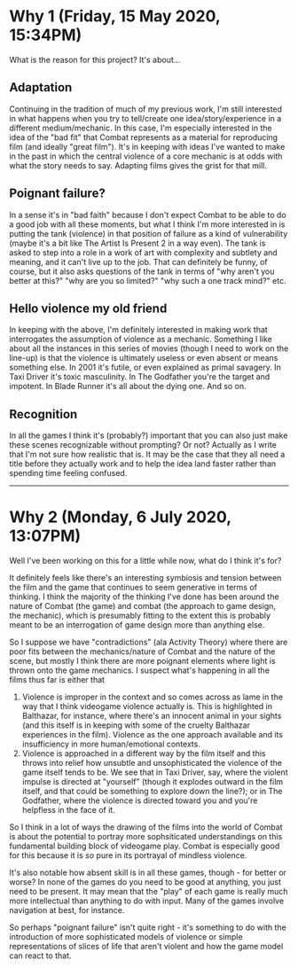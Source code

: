 # Why 1 (Friday, 15 May 2020, 15:34PM)

What is the reason for this project? It's about...

## Adaptation

Continuing in the tradition of much of my previous work, I'm still interested in what happens when you try to tell/create one idea/story/experience in a different medium/mechanic. In this case, I'm especially interested in the idea of the "bad fit" that Combat represents as a material for reproducing film (and ideally "great film"). It's in keeping with ideas I've wanted to make in the past in which the central violence of a core mechanic is at odds with what the story needs to say. Adapting films gives the grist for that mill.

## Poignant failure?

In a sense it's in "bad faith" because I don't expect Combat to be able to do a good job with all these moments, but what I think I'm more interested in is putting the tank (violence) in that position of failure as a kind of vulnerability (maybe it's a bit like The Artist Is Present 2 in a way even). The tank is asked to step into a role in a work of art with complexity and subtlety and meaning, and it can't live up to the job. That can definitely be funny, of course, but it also asks questions of the tank in terms of "why aren't you better at this?" "why are you so limited?" "why such a one track mind?" etc.

## Hello violence my old friend

In keeping with the above, I'm definitely interested in making work that interrogates the assumption of violence as a mechanic. Something I like about all the instances in this series of movies (though I need to work on the line-up) is that the violence is ultimately useless or even absent or means something else. In 2001 it's futile, or even explained as primal savagery. In Taxi Driver it's toxic masculinity. In The Godfather you're the target and impotent. In Blade Runner it's all about the dying one. And so on.

## Recognition

In all the games I think it's (probably?) important that you can also just make these scenes recognizable without prompting? Or not? Actually as I write that I'm not sure how realistic that is. It may be the case that they all need a title before they actually work and to help the idea land faster rather than spending time feeling confused.

---

# Why 2 (Monday, 6 July 2020, 13:07PM)

Well I've been working on this for a little while now, what do I think it's for?

It definitely feels like there's an interesting symbiosis and tension between the film and the game that continues to seem generative in terms of thinking. I think the majority of the thinking I've done has been around the nature of Combat (the game) and combat (the approach to game design, the mechanic), which is presumably fitting to the extent this is probably meant to be an interrogation of game design more than anything else.

So I suppose we have "contradictions" (ala Activity Theory) where there are poor fits between the mechanics/nature of Combat and the nature of the scene, but mostly I think there are more poignant elements where light is thrown onto the game mechanics. I suspect what's happening in all the films thus far is either that

1. Violence is improper in the context and so comes across as lame in the way that I think videogame violence actually is. This is highlighted in Balthazar, for instance, where there's an innocent animal in your sights (and this itself is in keeping with some of the cruelty Balthazar experiences in the film). Violence as the one approach available and its insufficiency in more human/emotional contexts.
1. Violence is approached in a different way by the film itself and this throws into relief how unsubtle and unsophisticated the violence of the game itself tends to be. We see that in Taxi Driver, say, where the violent impulse is directed at "yourself" (though it explodes outward in the film itself, and that could be something to explore down the line?); or in The Godfather, where the violence is directed toward you and you're helpfless in the face of it.

So I think in a lot of ways the drawing of the films into the world of Combat is about the potential to portray more sophsiticated understandings on this fundamental building block of videogame play. Combat is especially good for this because it is _so_ pure in its portrayal of mindless violence.

It's also notable how absent skill is in all these games, though - for better or worse? In none of the games do you need to be good at anything, you just need to be present. It may mean that the "play" of each game is really much more intellectual than anything to do with input. Many of the games involve navigation at best, for instance.

So perhaps "poignant failure" isn't quite right - it's something to do with the introduction of more sophisticated models of violence or simple representations of slices of life that aren't violent and how the game model can react to that.
